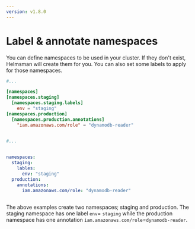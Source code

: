 ```yaml
---
version: v1.8.0
---
```


# Label & annotate namespaces

You can define namespaces to be used in your cluster. If they don't exist, Helmsman will create them for you. You can also set some labels to apply for those namespaces.

```toml
#...

[namespaces]
[namespaces.staging]
  [namespaces.staging.labels]
    env = "staging"
[namespaces.production]
  [namespaces.production.annotations]
    "iam.amazonaws.com/role" = "dynamodb-reader"
  

#...
```

```yaml

namespaces:
  staging:
    lables:
      env: "staging"
  production:
    annotations:
      iam.amazonaws.com/role: "dynamodb-reader"
    
```

The above examples create two namespaces; staging and production. The staging namespace has one label `env`= `staging` while the production namespace has one annotation `iam.amazonaws.com/role`=`dynamodb-reader`.
